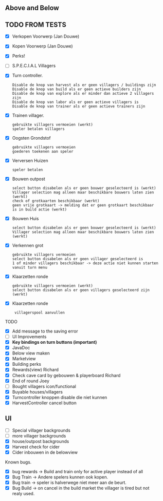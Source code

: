 ## Above and Below  

## TODO FROM TESTS
 - [x] Verkopen Voorwerp (Jan Douwe)
 - [x] Kopen Voorwerp (Jan Douwe)
 
 - [x] Perks!
 - [ ] S.P.E.C.I.A.L Villagers

 - [x] Turn controller.  

       Disable de knop van harvest als er geen villagers / buildings zijn
       Disable de knop van build als er geen actieve builders zijn
       Disable de knop van explore als er minder dan actieve 2 villagers zijn
       Disable de knop van labor als er geen actieve villagers is
       Disable de knop van trainer als er geen actieve trainers zijn    

 
 - [x] Trainen villager.
 
       gebruikte villagers vermoeien (werkt)
       speler betalen villagers
 - [x] Oogsten Grondstof
 
       gebruikte villagers vermoeien 
       goederen toekenen aan speler
 - [x] Verversen Huizen
 
       speler betalen
 - [x] Bouwen outpost
 
       select button disabelen als er geen bouwer geselecteerd is (werkt)
       Villager selection mag alleen maar beschikbare bouwers laten zien (werkt)
       check of grotkaarten beschikbaar (werkt)
       geen vrije grotkaart -> melding dat er geen grotkaart beschikbaar is in build actie (werkt)
 - [x] Bouwen Huis
 
       select button disabelen als er geen bouwer geselecteerd is (werkt)
       Villager selection mag alleen maar beschikbare bouwers laten zien (werkt)
       
 - [x] Verkennen grot
 
       gebruikte villagers vermoeien
       select button disabelen als er geen villager geselecteerd is
       1 of minder villagers beschikbaar -> deze actie niet kunnen starten vanuit turn menu
 - [x] Klaarzetten ronde
 
       gebruikte villagers vermoeien (werkt)
       select button disabelen als er geen villagers geselecteerd zijn (werkt)
 - [x] Klaarzetten ronde

        villagerspool aanvullen

TODO
 - [x] Add message to the saving error
 - [ ] UI Improvements
 - [x] **Key bindings on turn buttons (important)**
 - [x] JavaDoc
 - [x] Below view maken
 - [x] Marketview
 - [x] Building perks
 - [x] Rewards(view) Richard
 - [x] Check cave card by gebouwen & playerboard Richard
 - [x] End of round Joey
 - [ ] Bought villagers icon/functional
 - [x] Buyable houses/villagers
 - [x] Turncontroller knoppen disable die niet kunnen
 - [x] HarvestController cancel button

## UI
 - [ ] Special villager backgrounds
 - [ ] more villager backgrounds
 - [x] house/outpost backgrounds
 - [x] Harvest check for cider
 - [x] Cider inbouwen in de belowview

Known bugs.   
 - [x] bug rewards -> Build and train only for active player instead of all
 - [x] Bug Train -> Andere spelers kunnen ook kopen.  
 - [x] Bug train -> speler is halverwege niet meer aan de beurt.  
 - [x] Bug Build -> on cancel in the build market the villager is tired but not realy used.
